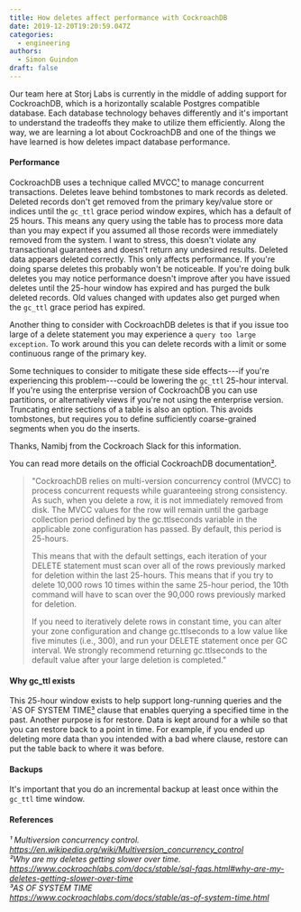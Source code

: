 ```yaml
---
title: How deletes affect performance with CockroachDB
date: 2019-12-20T19:20:59.047Z
categories:
  - engineering
authors:
  - Simon Guindon
draft: false
---
```

Our team here at Storj Labs is currently in the middle of adding support for CockroachDB, which is a horizontally scalable Postgres compatible database. Each database technology behaves differently and it's important to understand the tradeoffs they make to utilize them efficiently. Along the way, we are learning a lot about CockroachDB and one of the things we have learned is how deletes impact database performance.

#### Performance

CockroachDB uses a technique called MVCC[¹](https://en.wikipedia.org/wiki/Multiversion_concurrency_control) to manage concurrent transactions. Deletes leave behind tombstones to mark records as deleted. Deleted records don't get removed from the primary key/value store or indices until the `gc_ttl` grace period window expires, which has a default of 25 hours. This means any query using the table has to process more data than you may expect if you assumed all those records were immediately removed from the system. I want to stress, this doesn't violate any transactional guarantees and doesn't return any undesired results. Deleted data appears deleted correctly. This only affects performance. If you're doing sparse deletes this probably won't be noticeable. If you're doing bulk deletes you may notice performance doesn't improve after you have issued deletes until the 25-hour window has expired and has purged the bulk deleted records. Old values changed with updates also get purged when the `gc_ttl` grace period has expired.

Another thing to consider with CockroachDB deletes is that if you issue too large of a delete statement you may experience a `query too large exception`. To work around this you can delete records with a limit or some continuous range of the primary key.

Some techniques to consider to mitigate these side effects---if you're experiencing this problem---could be lowering the `gc_ttl` 25-hour interval. If you're using the enterprise version of CockroachDB you can use partitions, or alternatively views if you're not using the enterprise version. Truncating entire sections of a table is also an option. This avoids tombstones, but requires you to define sufficiently coarse-grained segments when you do the inserts.

Thanks, Namibj from the Cockroach Slack for this information.

You can read more details on the official CockroachDB documentation[²](https://www.cockroachlabs.com/docs/stable/sql-faqs.html#why-are-my-deletes-getting-slower-over-time).

> "CockroachDB relies on multi-version concurrency control (MVCC) to process concurrent requests while guaranteeing strong consistency. As such, when you delete a row, it is not immediately removed from disk. The MVCC values for the row will remain until the garbage collection period defined by the gc.ttlseconds variable in the applicable zone configuration has passed. By default, this period is 25-hours.
>
> This means that with the default settings, each iteration of your DELETE statement must scan over all of the rows previously marked for deletion within the last 25-hours. This means that if you try to delete 10,000 rows 10 times within the same 25-hour period, the 10th command will have to scan over the 90,000 rows previously marked for deletion.
>
> If you need to iteratively delete rows in constant time, you can alter your zone configuration and change gc.ttlseconds to a low value like five minutes (i.e., 300), and run your DELETE statement once per GC interval. We strongly recommend returning gc.ttlseconds to the default value after your large deletion is completed."

#### Why gc_ttl exists

This 25-hour window exists to help support long-running queries and the `AS OF SYSTEM TIME[³](https://www.cockroachlabs.com/docs/stable/as-of-system-time.html) clause that enables querying a specified time in the past. Another purpose is for restore. Data is kept around for a while so that you can restore back to a point in time. For example, if you ended up deleting more data than you intended with a bad where clause, restore can put the table back to where it was before.

#### Backups

It's important that you do an incremental backup at least once within the `gc_ttl` time window.

#### References

*¹ Multiversion concurrency control. <https://en.wikipedia.org/wiki/Multiversion_concurrency_control><br>²*[](https://storj.io/blog/2019/04/what-storage-node-operators-need-to-know-about-satellites/)*Why are my deletes getting slower over time. <https://www.cockroachlabs.com/docs/stable/sql-faqs.html#why-are-my-deletes-getting-slower-over-time><br>³*[](https://storj.io/blog/2018/11/replication-is-bad-for-decentralized-storage-part-1-erasure-codes-for-fun-and-profit/)*AS OF SYSTEM TIME*\
*<https://www.cockroachlabs.com/docs/stable/as-of-system-time.html>*

